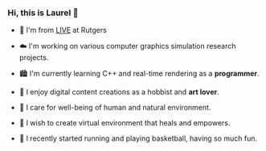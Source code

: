 ### Hi, this is Laurel 👋

<!--
**laurelch/laurelch** is a ✨ _special_ ✨ repository because its `README.md` (this file) appears on your GitHub profile.

Here are some ideas to get you started:

- 🔭 I’m currently working on ...
- 🌱 I’m currently learning ...
- 👯 I’m looking to collaborate on ...
- 🤔 I’m looking for help with ...
- 💬 Ask me about ...
- 📫 How to reach me: ...
- 😄 Pronouns: ...
- ⚡ Fun fact: ...
-->

- 🔭 I'm from [LIVE](https://orionquest.github.io/research.html) at Rutgers

- ☁️ I'm working on various computer graphics simulation research projects.

- 🏙️ I'm currently learning C++ and real-time rendering as a **programmer**.

- 🎨 I enjoy digital content creations as a hobbist and **art lover**. 

- 🌲 I care for well-being of human and natural environment.

- 🍉 I wish to create virtual environment that heals and empowers.

- 🏀 I recently started running and playing basketball, having so much fun.
